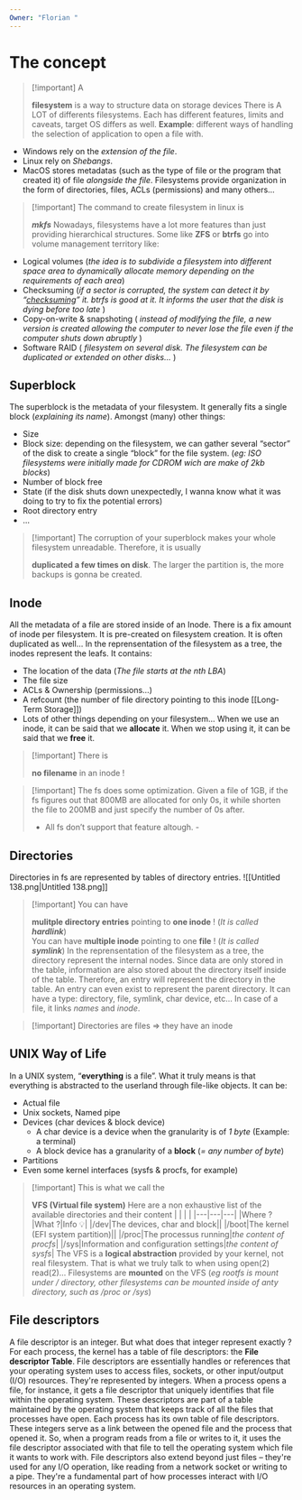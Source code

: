 ```yaml
---
Owner: "Florian "
---
```

# The concept

> [!important] A
> 
> **filesystem** is a way to structure data on storage devices
There is A LOT of differents filesystems. Each has different features, limits and caveats, target OS differs as well.
**Example**: different ways of handling the selection of application to open a file with.
- Windows rely on the _extension of the file_.
- Linux rely on _Shebangs_.
- MacOS stores metadatas (such as the type of file or the program that created it) of file _alongside the file_.
Filesystems provide organization in the form of directories, files, ACLs (permissions) and many others…

> [!important] The command to create filesystem in linux is
> 
> _**mkfs**_
Nowadays, filesystems have a lot more features than just providing hierarchical structures.
Some like **ZFS** or **btrfs** go into volume management territory like:
- Logical volumes (_the idea is to subdivide a filesystem into different space area to dynamically allocate memory depending on the requirements of each area_)
- Checksuming (_if a sector is corrupted, the system can detect it by “_[_checksuming_](https://www.howtogeek.com/363735/what-is-a-checksum-and-why-should-you-care/)_” it. btrfs is good at it. It informs the user that the disk is dying before too late_ )
- Copy-on-write & snapshoting ( _instead of modifying the file, a new version is created allowing the computer to never lose the file even if the computer shuts down abruptly_ )
- Software RAID ( _filesystem on several disk. The filesystem can be duplicated or extended on other disks…_ )
## Superblock
The superblock is the metadata of your filesystem. It generally fits a single block (_explaining its name_).
Amongst (many) other things:
- Size
- Block size: depending on the filesystem, we can gather several “sector” of the disk to create a single “block” for the file system. (_eg: ISO filesystems were initially made for CDROM wich are make of 2kb blocks_)
- Number of block free
- State (if the disk shuts down unexpectedly, I wanna know what it was doing to try to fix the potential errors)
- Root directory entry
- …

> [!important] The corruption of your superblock makes your whole filesystem unreadable. Therefore, it is usually
> 
> **duplicated a few times on disk**. The larger the partition is, the more backups is gonna be created.
## Inode
All the metadata of a file are stored inside of an Inode. There is a fix amount of inode per filesystem. It is pre-created on filesystem creation. It is often duplicated as well…
In the reprensentation of the filesystem as a tree, the inodes represent the leafs.
It contains:
- The location of the data (_The file starts at the nth LBA_)
- The file size
- ACLs & Ownership (permissions…)
- A refcount (the number of file directory pointing to this inode [[Long-Term Storage]])
- Lots of other things depending on your filesystem…
When we use an inode, it can be said that we **allocate** it. When we stop using it, it can be said that we **free** it.

> [!important] There is
> 
> **no filename** in an inode !

> [!important] The fs does some optimization. Given a file of 1GB, if the fs figures out that 800MB are allocated for only 0s, it while shorten the file to 200MB and just specify the number of 0s after.
> 
>   
> - All fs don’t support that feature altough. -
## Directories
Directories in fs are represented by tables of directory entries.
![[Untitled 138.png|Untitled 138.png]]

> [!important] You can have
> 
> **mulitple directory entries** pointing to **one inode** ! (_It is called_ **_hardlink_**)  
> You can have **multiple inode** pointing to one **file** ! (_It is called **symlink**_)
In the reprensentation of the filesystem as a tree, the directory represent the internal nodes.
Since data are only stored in the table, information are also stored about the directory itself inside of the table. Therefore, an entry will represent the directory in the table. An entry can even exist to represent the parent directory.
It can have a type: directory, file, symlink, char device, etc… In case of a file, it links _names_ and _inode_.

> [!important] Directories are files ⇒ they have an inode
## UNIX Way of Life
In a UNIX system, “**everything** is a file”. What it truly means is that everything is abstracted to the userland through file-like objects. It can be:
- Actual file
- Unix sockets, Named pipe
- Devices (char devices & block device)
    - A char device is a device when the granularity is of _1 byte_ (Example: a terminal)
    - A block device has a granularity of a **block** (_= any number of byte_)
- Partitions
- Even some kernel interfaces (sysfs & procfs, for example)

> [!important] This is what we call the
> 
> **VFS (Virtual file system)**
Here are a non exhaustive list of the available directories and their content
|   |   |   |
|---|---|---|
|Where ?|What ?|Info 💡|
|/dev|The devices, char and block||
|/boot|The kernel (EFI system partition)||
|/proc|The processus running|_the content of procfs_|
|/sys|Information and configuration settings|_the content of sysfs_|
The VFS is a **logical abstraction** provided by your kernel, not real filesystem. That is what we truly talk to when using open(2) read(2)…
Filesystems are **mounted** on the VFS (_eg rootfs is mount under / directory, other filesystems can be mounted inside of anty directory, such as /proc or /sys_)
## File descriptors
A file descriptor is an integer. But what does that integer represent exactly ?
For each process, the kernel has a table of file descriptors: the **File descriptor Table**.
File descriptors are essentially handles or references that your operating system uses to access files, sockets, or other input/output (I/O) resources. They're represented by integers. When a process opens a file, for instance, it gets a file descriptor that uniquely identifies that file within the operating system.
These descriptors are part of a table maintained by the operating system that keeps track of all the files that processes have open. Each process has its own table of file descriptors.
These integers serve as a link between the opened file and the process that opened it. So, when a program reads from a file or writes to it, it uses the file descriptor associated with that file to tell the operating system which file it wants to work with.
File descriptors also extend beyond just files – they're used for any I/O operation, like reading from a network socket or writing to a pipe. They're a fundamental part of how processes interact with I/O resources in an operating system.